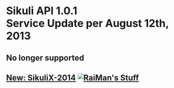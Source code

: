 Sikuli API 1.0.1<br />Service Update per August 12th, 2013
===========

No longer supported
-------------------

[New: SikuliX-2014](https://github.com/RaiMan/SikuliX-2014) [![RaiMan's Stuff](https://raw.github.com/RaiMan/SikuliX-2014-Docs/master/src/main/resources/docs/source/RaiManStuff64.png)](http://www.sikuli.org)
-----------
